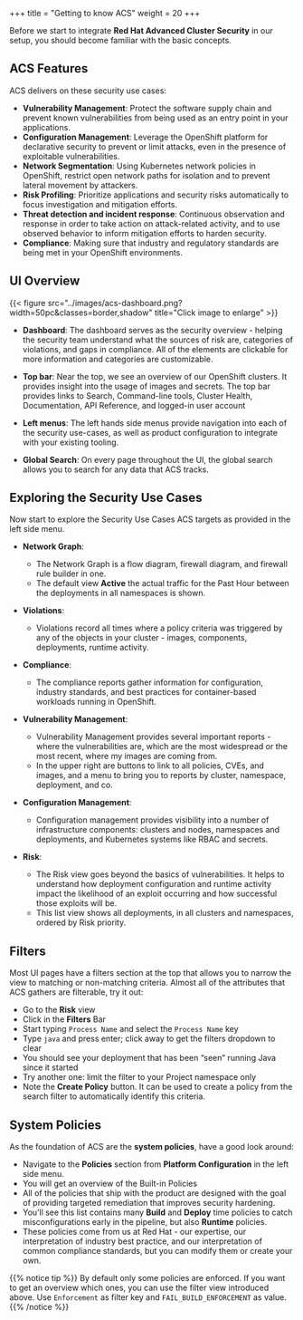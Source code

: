 +++
title = "Getting to know ACS"
weight = 20
+++

Before we start to integrate **Red Hat Advanced Cluster Security** in our setup, you should become familiar with the basic concepts.

## ACS Features

ACS delivers on these security use cases:

- **Vulnerability Management**: Protect the software supply chain and prevent known vulnerabilities from being used as an entry point in your applications.
- **Configuration Management**: Leverage the OpenShift platform for declarative security to prevent or limit attacks, even in the presence of exploitable vulnerabilities.
- **Network Segmentation**: Using Kubernetes network policies in OpenShift, restrict open network paths for isolation and to prevent lateral movement by attackers.
- **Risk Profiling**: Prioritize applications and security risks automatically to focus investigation and mitigation efforts.
- **Threat detection and incident response**: Continuous observation and response in order to take action on attack-related activity, and to use observed behavior to inform mitigation efforts to harden security.
- **Compliance**: Making sure that industry and regulatory standards are being met in your OpenShift environments.

## UI Overview

{{< figure src="../images/acs-dashboard.png?width=50pc&classes=border,shadow" title="Click image to enlarge" >}}

- **Dashboard**:
The dashboard serves as the security overview - helping the security team understand what the sources of risk are, categories of violations, and gaps in compliance. All of the elements are clickable for more information and categories are customizable.

- **Top bar**:
Near the top, we see an overview of our OpenShift clusters. It provides insight into the usage of images and secrets.
The top bar provides links to Search, Command-line tools, Cluster Health, Documentation, API Reference, and logged-in
user account

- **Left menus**:
The left hands side menus provide navigation into each of the security use-cases, as well as product configuration to integrate with your existing tooling.

- **Global Search**:
On every page throughout the UI, the global search allows you to search for any data that ACS tracks.

## Exploring the Security Use Cases
Now start to explore the Security Use Cases ACS targets as provided in the left side menu.

- **Network Graph**:
  - The Network Graph is a flow diagram, firewall diagram, and firewall rule builder in one.
  - The default view **Active** the actual traffic for the Past Hour between the deployments in all namespaces is shown.

- **Violations**:
  - Violations record all times where a policy criteria was triggered by any of the objects in your cluster - images, components, deployments, runtime activity.

- **Compliance**:
  - The compliance reports gather information for configuration, industry standards, and best practices for container-based workloads running in OpenShift.

- **Vulnerability Management**:
  - Vulnerability Management provides several important reports - where the vulnerabilities are, which are the most widespread or the most recent, where my images are coming from.
  - In the upper right are buttons to link to all policies, CVEs, and images, and a menu to bring you to reports by cluster, namespace, deployment, and co.

- **Configuration Management**:
  - Configuration management provides visibility into a number of infrastructure components: clusters and nodes, namespaces and deployments, and Kubernetes systems like RBAC and secrets.

- **Risk**:
  - The Risk view goes beyond the basics of vulnerabilities. It helps to understand how deployment configuration and runtime activity impact the likelihood of an exploit occurring and how successful those exploits will be.
  - This list view shows all deployments, in all clusters and namespaces, ordered by Risk priority.

## Filters
Most UI pages have a filters section at the top that allows you to narrow the view to matching or non-matching criteria. Almost all of the attributes that ACS gathers are filterable, try it out:
- Go to the **Risk** view
- Click in the **Filters** Bar
- Start typing `Process Name` and select the `Process Name` key
- Type `java` and press enter; click away to get the filters dropdown to clear
- You should see your deployment that has been “seen” running Java since it started
- Try another one: limit the filter to your Project namespace only
- Note the **Create Policy** button. It can be used to create a policy from the search filter to automatically identify this criteria.

## System Policies
As the foundation of ACS are the **system policies**, have a good look around:
- Navigate to the **Policies** section from **Platform Configuration** in the left side menu.
- You will get an overview of the Built-in Policies
- All of the policies that ship with the product are designed with the goal of providing targeted remediation that improves security hardening.
- You’ll see this list contains many **Build** and **Deploy** time policies to catch misconfigurations early in the pipeline, but also **Runtime** policies.
- These policies come from us at Red Hat - our expertise, our interpretation of industry best practice, and our interpretation of common compliance standards, but you can modify them or create your own.

{{% notice tip %}}
By default only some policies are enforced. If you want to get an overview which ones, you can use the filter view introduced above. Use `Enforcement` as filter key and `FAIL_BUILD_ENFORCEMENT` as value.
{{% /notice %}}